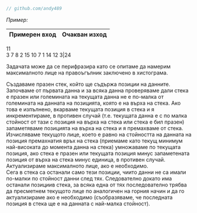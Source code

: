 ```cpp
// github.com/andy489
```
*Пример:*

Примерен вход|Очакван изход
-|-
11<br>
3 7 8 2 15 10 7 1 14 12 3|24

Задачата може да се перифразира като се опитаме да намерим максималното лице на правоъгълник заключено в хистограма.

Създаваме празен стек, който ще съдържа позиции на данните. Започваме от първата данна и за всяка данна проверяваме дали стека е празен или големината на текущата данна не е по-малка от големината на данната на позицията, която е на върха на стека. Ако това е изпълнено, вкарваме текущата позиция в стека и я инкрементираме, в противен случай (т.е. текущата данна е с по малка стойност от тази с позиция на върха на стека или стека е бил празен) запаметяваме позицията на върха на стека и я премахваме от стека.<br>Изчисляваме текущото лице, което е равно на стойността на данната на позиция премахнатия връх на стека (приемаме като текущ минимум най-високата до момента данна на стека) умножаваме по текущата позиция, ако стека е празен или текущата позиция минус запаметената позиция от върха на стека минус единица, в противен случай.<br>Актуализираме максималното лице, ако е необходимо.<br>
Сега в стека са останали само тези позиции, чиито данни не са имали по-малки по стойност данни след тях. Следователно докато има останали позициив стека, за всяка една от тях последователно трябва да пресметнем текущото лице по аналогичен на горния начин и да го актуализираме ако е необходимо (съобразяваме, че последната позиция в стека ще е на данната с най-малка стойност).
